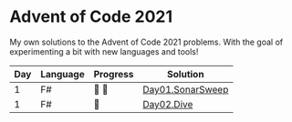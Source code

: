 # Advent of Code 2021

My own solutions to the Advent of Code 2021 problems. With the goal of experimenting a bit with new languages and tools!

| Day | Language | Progress      | Solution |
| --- | -------- |---------------| -------- |
|  1  | F#       | :star2: :star2: | [Day01.SonarSweep](https://github.com/Lerke/AdventOfCode2021/tree/main/Day01.SonarSweep)
|  1  | F#       | :star2: | [Day02.Dive](https://github.com/Lerke/AdventOfCode2021/tree/main/Day02.Dive)
